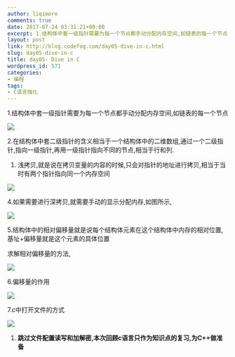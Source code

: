 ```yaml
---
author: liqimore
comments: true
date: 2017-07-24 03:31:21+00:00
excerpt: 1.结构体中套一级指针需要为每一个节点都手动分配内存空间,如链表的每一个节点
layout: post
link: http://blog.codefog.com/day05-dive-in-c.html
slug: day05-dive-in-c
title: day05- Dive in C
wordpress_id: 571
categories:
- 编程
tags:
- C语言强化
---
```


1.结构体中套一级指针需要为每一个节点都手动分配内存空间,如链表的每一个节点

![](https://static.codefog.com/qiniu/old/2017/07/245fc477735f5193cb68cf9d923d6d00.png)

2.在结构体中套二级指针的含义相当于一个结构体中的二维数组,通过一个二级指针,指向一级指针,再用一级指针指向不同的节点,相当于行和列.





  1. 浅拷贝,就是说在拷贝变量的内容的时候,只会对指针的地址进行拷贝,相当于当时有两个指针指向同一个内存空间



![](https://static.codefog.com/qiniu/old/2017/07/a57c9a075fb43a1763ffe785506b7ce7.png)

4.如果需要进行深拷贝,就需要手动的显示分配内存,如图所示,

![](https://static.codefog.com/qiniu/old/2017/07/34225d3eba7fff536ee7dd7dc587605c.png)

5.结构体中的相对偏移量就是说每个结构体元素在这个结构体中内存的相对位置, 基址+偏移量就是这个元素的具体位置

求解相对偏移量的方法,

![](https://static.codefog.com/qiniu/old/2017/07/f0505c93fa6ce2d9221ee890932c39a2.png)

6.偏移量的作用

![](https://static.codefog.com/qiniu/old/2017/07/10e8a2667cd53a2f6125b0255090873a.png)

7.c中打开文件的方式

![](https://static.codefog.com/qiniu/old/2017/07/03b5fad00a87e4c422ec09690c03b111.png)





  1. **跳过文件配置读写和加解密,本次回顾c语言只作为知识点的复习,为C++做准备**


